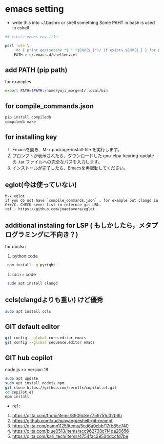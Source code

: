# emacs setting
- write this into ~/.bashrc or shell something.Some PAHT in bash is used in eshell


```bash
## create emacs env file

perl -wle \
    'do { print qq/(setenv "$_" "$ENV{$_}")/ if exists $ENV{$_} } for @ARGV' \
    PATH > ~/.emacs.d/shellenv.el
```


## add PATH (pip path)
for examples
```bash
export PATH=$PATH:/home/yuji_morgen1/.local/bin
```

## for compile_commands.json
```bash
pip install compiledb
compiledb make

```

## for installing key

1. Emacsを開き、M-x package-install-file を実行します。
1. プロンプトが表示されたら、ダウンロードした gnu-elpa-keyring-update の .tar ファイルへの完全なパスを入力します。
1. インストールが完了したら、Emacsを再起動してください。

## eglot(今は使っていない)

```
M-x eglot
if you do not have `compile_commands.json` , for example put clangd in C++/C. CHECK sever list in refernce git URL. 
ref : https://github.com/joaotavora/eglot
```      

## additional instaling for LSP ( もしかしたら，メタプログラミングに不向き？)

for ubutsu
 1. python code
```bash
 npm install -g pyright

```
 1. c/c++ code 
```bash
 sudo apt install clangd
```

## ccls(clangdよりも重い) けど優秀

```bash
sudo apt install ccls

```

## GIT default editor

```bash
git config --global core.editor emacs
git config --global sequence.editor emacs
```

## GIT hub copilot
node.js >> version 18
```bash
sudo apt update
sudo apt install nodejs npm
git clone https://github.com/zerolfx/copilot.el.git
cd copilot.el
npm install
```

- ref : 
1. https://qiita.com/fnobi/items/8906c8e7759751d32b6b
1. https://github.com/xuchunyang/eshell-git-prompt
1. https://qiita.com/namn1125/items/5cd6a9cbbf17fb85c740
1. https://qiita.com/blue0513/items/acc962738c7f4da26656
1. https://qiita.com/kari_tech/items/4754fac39504dccfd7be
